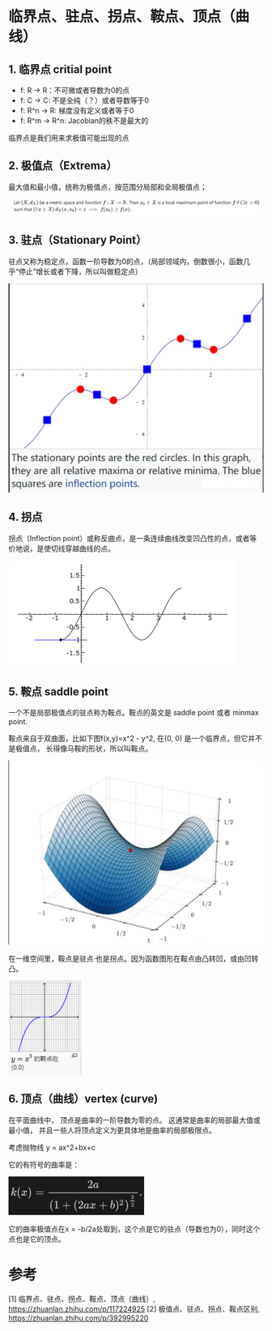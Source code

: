# 临界点、驻点、拐点、鞍点、顶点（曲线）

## 1. 临界点 critial point

 - f: R -> R：不可微或者导数为0的点
 - f: C -> C: 不是全纯（？）或者导数等于0
 - f: R^n -> R: 梯度没有定义或者等于0
 - f: R^m -> R^n: Jacobian的秩不是最大的
 
临界点是我们用来求极值可能出现的点

## 2. 极值点（Extrema）

最大值和最小值，统称为极值点，按范围分局部和全局极值点；

![](.01_曲线中的各类点_images/极值点.png)

## 3. 驻点（Stationary Point）

驻点又称为稳定点，函数一阶导数为0的点，（局部领域内，倒数很小，函数几乎“停止”增长或者下降，所以叫做稳定点）

![](.01_曲线中的各类点_images/驻点.png)

## 4. 拐点

拐点（Inflection point）或称反曲点，是一条连续曲线改变凹凸性的点，或者等价地说，是使切线穿越曲线的点。

![](.01_曲线中的各类点_images/拐点.png)

## 5. 鞍点 saddle point
一个不是局部极值点的驻点称为鞍点。鞍点的英文是 saddle point 或者 minmax point.

鞍点来自于双曲面，比如下图f(x,y)=x^2 - y^2, 在(0, 0) 是一个临界点，但它并不是极值点，
长得像马鞍的形状，所以叫鞍点。

![](.01_曲线中的各类点_images/鞍点.png)

在一维空间里，鞍点是驻点·也是拐点。因为函数图形在鞍点由凸转凹，或由凹转凸。

![](.01_曲线中的各类点_images/鞍点2.png)

## 6. 顶点（曲线）vertex (curve)

在平面曲线中， 顶点是曲率的一阶导数为零的点。 这通常是曲率的局部最大值或最小值，
并且一些人将顶点定义为更具体地是曲率的局部极限点。

考虑抛物线 y = ax^2+bx+c

它的有符号的曲率是：

![](.01_曲线中的各类点_images/曲率.png)

它的曲率极值点在x = -b/2a处取到，这个点是它的驻点（导数也为0），同时这个点也是它的顶点。



# 参考

[1] 临界点、驻点、拐点、鞍点、顶点（曲线）, https://zhuanlan.zhihu.com/p/117224925
[2] 极值点、驻点、拐点、鞍点区别, https://zhuanlan.zhihu.com/p/392995220